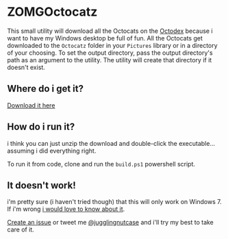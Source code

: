 ZOMGOctocatz
============

This small utility will download all the Octocats on the [Octodex](http://octodex.github.com) because i want to have my Windows desktop be full of fun. All the Octocats get downloaded to the `Octocatz` folder in your `Pictures` library or in a directory of your choosing. To set the output directory, pass the output directory's path as an argument to the utility. The utility will create that directory if it doesn't exist.

## Where do i get it?

[Download it here](https://github.com/downloads/jugglingnutcase/ZOMGOctocatz/ZOMGOctocatz.zip)

## How do i run it?

i think you can just unzip the download and double-click the executable... assuming i did everything right.

To run it from code, clone and run the `build.ps1` powershell script.

## It doesn't work!

i'm pretty sure (i haven't tried though) that this will only work on Windows 7. If i'm wrong [i would love to know about it](http://twitter.com/jugglingnutcase).

[Create an issue](https://github.com/jugglingnutcase/ZOMGOctocatz/issues) or tweet me [@jugglingnutcase](http://twitter.com/jugglingnutcase) and i'll try my best to take care of it.
